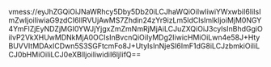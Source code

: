 vmess://eyJhZGQiOiJNaWRhcy5Dby5Db20iLCJhaWQiOiIwIiwiYWxwbiI6IiIsImZwIjoiIiwiaG9zdCI6IlRVUjAwMS7Zhdin24zYr9izLm5ldCIsImlkIjoiMjM0NGY4YmFlZjEyNDZjMGI0YWJjYjgxZmZmNmRjMjAiLCJuZXQiOiJ3cyIsInBhdGgiOiIvP2VkXHUwMDNkMjA0OCIsInBvcnQiOiIyMDg2IiwicHMiOiLwn4e58J+HtyBUVVItMDAxICDwn5S3SGFtcmFo8J+UtyIsInNjeSI6ImF1dG8iLCJzbmkiOiIiLCJ0bHMiOiIiLCJ0eXBlIjoiIiwidiI6IjIifQ==
